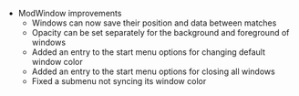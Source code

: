 - ModWindow improvements
  - Windows can now save their position and data between matches
  - Opacity can be set separately for the background and foreground of windows
  - Added an entry to the start menu options for changing default window color
  - Added an entry to the start menu options for closing all windows
  - Fixed a submenu not syncing its window color